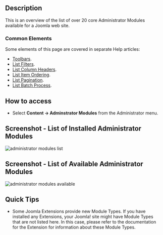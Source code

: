 <!-- Filename: Help4.x:Extensions_Modules_Administrator / Display title: Modules (Administrator) -->

## Description

This is an overview of the list of over 20 core Administrator Modules
available for a Joomla web site.

### Common Elements

Some elements of this page are covered in separate Help articles:

* [Toolbars](jdocmanual?article=help/common-elements/toolbars).
* [List Filters](jdocmanual?article=help/common-elements/list-filters).
* [List Column Headers](jdocmanual?article=help/common-elements/list-column-headers).
* [List Item Ordering](jdocmanual?article=help/common-elements/list-ordering).
* [List Pagination](jdocmanual?article=help/common-elements/list-pagination).
* [List Batch Process](jdocmanual?article=help/common-elements/list-batch-process).

## How to access

- Select **Content → Adminstrator Modules** from the Administrator menu. 

## Screenshot - List of Installed Administrator Modules

![administrator modules list](../../../en/images/modules-admin/modules-administrator-list.png)

## Screenshot - List of Available Administrator Modules

![administrator modules available](../../../en/images/modules-admin/modules-administrator-available.png)

## Quick Tips

- Some Joomla Extensions provide new Module Types. If you have installed
  any Extensions, your Joomla! site might have Module Types that are not
  listed here. In this case, please refer to the documentation for the
  Extension for information about these Module Types.


